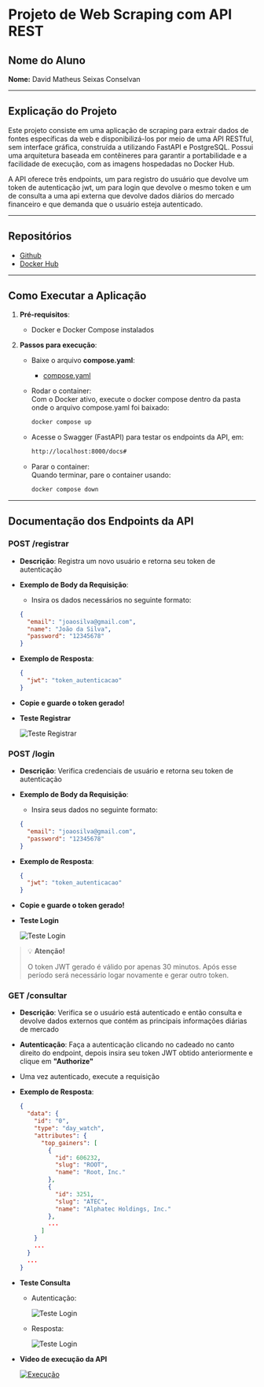 # Projeto de Web Scraping com API REST

## Nome do Aluno
**Nome:** David Matheus Seixas Conselvan

---

## Explicação do Projeto

Este projeto consiste em uma aplicação de scraping para extrair dados de fontes específicas da web e disponibilizá-los por meio de uma API RESTful, sem interface gráfica, construída a utilizando FastAPI e PostgreSQL. Possui uma arquitetura baseada em contêineres para garantir a portabilidade e a facilidade de execução, com as imagens hospedadas no Docker Hub.

A API oferece três endpoints, um para registro do usuário que devolve um token de autenticação jwt, um para login que devolve o mesmo token e um de consulta a uma api externa que devolve dados diários do mercado financeiro e que demanda que o usuário esteja autenticado.

---

## Repositórios  
- [Github](https://github.com/DavidConselvan/projeto-cloud)  
- [Docker Hub](https://hub.docker.com/repository/docker/davidconselvan/projeto-cloud/general)
---

## Como Executar a Aplicação

1. **Pré-requisitos**:
   - Docker e Docker Compose instalados

2. **Passos para execução**:
   - Baixe o arquivo **compose.yaml**:  
      - [compose.yaml](https://raw.githubusercontent.com/DavidConselvan/projeto-cloud/refs/heads/main/compose.yaml)  

   - Rodar o container:  
    Com o Docker ativo, execute o docker compose  dentro da pasta onde o arquivo compose.yaml foi baixado:

     ```bash
     docker compose up
     ```
   - Acesse o Swagger (FastAPI) para testar os endpoints da API, em:
     ```bash
     http://localhost:8000/docs#
     ```

    - Parar o container:  
    Quando terminar, pare o container usando:
      ```bash
      docker compose down
      ```
---

## Documentação dos Endpoints da API

### POST /registrar
- **Descrição**: Registra um novo usuário e retorna seu token de autenticação

- **Exemplo de Body da Requisição**:  
    - Insira os dados necessários no seguinte formato:
  ```json
  {
    "email": "joaosilva@gmail.com",
    "name": "João da Silva",
    "password": "12345678"
  }
  
- **Exemplo de Resposta**:
  ```json
  {
    "jwt": "token_autenticacao"
  }

- **Copie e guarde o token gerado!**

- **Teste Registrar**
  
  ![Teste Registrar](assets/registrar.png)




### POST /login
- **Descrição**: Verifica credenciais de usuário e retorna seu token de autenticação

- **Exemplo de Body da Requisição**:  
    - Insira seus dados no seguinte formato:
  ```json
  {
    "email": "joaosilva@gmail.com",
    "password": "12345678"
  }
  
- **Exemplo de Resposta**:
  ```json
  {
    "jwt": "token_autenticacao"
  }
  
- **Copie e guarde o token gerado!**

- **Teste Login**
  
  ![Teste Login](assets/login.png)  


> 💡 **Atenção!**
> 
> O token JWT gerado é válido por apenas 30 minutos. Após esse período será necessário logar novamente e gerar outro token.

### GET /consultar
- **Descrição**: Verifica se o usuário está autenticado e então consulta e devolve dados externos que contém as principais informações diárias de mercado 

- **Autenticação**:  Faça a autenticação clicando no cadeado no canto direito do endpoint, depois insira seu token JWT obtido anteriormente e clique em **"Authorize"**

- Uma vez autenticado, execute a requisição

- **Exemplo de Resposta**:
  ```json
  {
    "data": {
      "id": "0",
      "type": "day_watch",
      "attributes": {
        "top_gainers": [
          {
            "id": 606232,
            "slug": "ROOT",
            "name": "Root, Inc."
          },
          {
            "id": 3251,
            "slug": "ATEC",
            "name": "Alphatec Holdings, Inc."
          },
          ...
        ]
      }     
      ...
    }
    ...
  }

- **Teste Consulta**  
  - Autenticação:

    ![Teste Login](assets/autenticacao.png)  

  - Resposta:

    ![Teste Login](assets/api_externa.png)  

- **Video de execução da API**   

    [![Execução](https://img.youtube.com/vi/BZPGxcwkEGI/0.jpg)](https://www.youtube.com/watch?v=BZPGxcwkEGI)